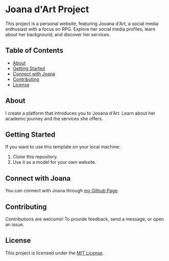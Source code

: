 # Joana d'Art Project

This project is a personal website, featuring Jooana d'Art, a social media enthusiast with a focus on RPG. Explore her social media profiles, learn about her background, and discover her services.

## Table of Contents

- [About](#about)
- [Getting Started](#getting-started)
- [Connect with Joana](#connect-with-joana)
- [Contributing](#contributing)
- [License](#license)

## About

I create a platform that introduces you to Jooana d'Art. Learn about her academic journey and the services she offers.

## Getting Started

If you want to use this template on your local machine:

1. Clone this repository.
2. Use it as a model for your own website.

## Connect with Joana

You can connect with Joana through  [my Github Page](https://renanbotasse.github.io/joo).

## Contributing

Contributions are welcome! To provide feedback, send a message, or open an issue.

## License

This project is licensed under the [MIT License](LICENSE).
